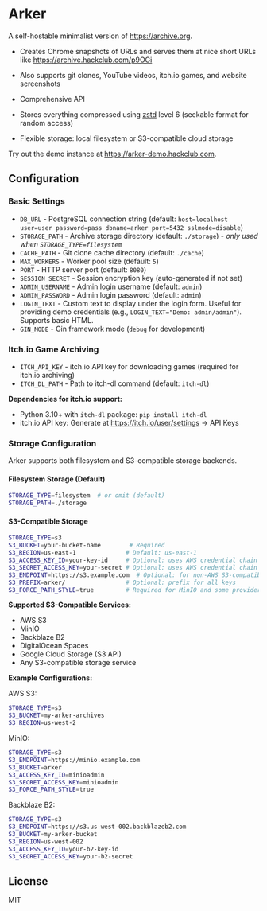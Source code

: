 # Arker

A self-hostable minimalist version of <https://archive.org>.

- Creates Chrome snapshots of URLs and serves them at nice short URLs like <https://archive.hackclub.com/p9OGi>
- Also supports git clones, YouTube videos, itch.io games, and website screenshots
- Comprehensive API

- Stores everything compressed using [zstd](https://github.com/facebook/zstd) level 6 (seekable format for random access)
- Flexible storage: local filesystem or S3-compatible cloud storage

Try out the demo instance at <https://arker-demo.hackclub.com>.

## Configuration

### Basic Settings

- `DB_URL` - PostgreSQL connection string (default: `host=localhost user=user password=pass dbname=arker port=5432 sslmode=disable`)
- `STORAGE_PATH` - Archive storage directory (default: `./storage`) - *only used when `STORAGE_TYPE=filesystem`*
- `CACHE_PATH` - Git clone cache directory (default: `./cache`)
- `MAX_WORKERS` - Worker pool size (default: `5`)
- `PORT` - HTTP server port (default: `8080`)
- `SESSION_SECRET` - Session encryption key (auto-generated if not set)
- `ADMIN_USERNAME` - Admin login username (default: `admin`)
- `ADMIN_PASSWORD` - Admin login password (default: `admin`)
- `LOGIN_TEXT` - Custom text to display under the login form. Useful for providing demo credentials (e.g., `LOGIN_TEXT="Demo: admin/admin"`). Supports basic HTML.
- `GIN_MODE` - Gin framework mode (`debug` for development)

### Itch.io Game Archiving

- `ITCH_API_KEY` - itch.io API key for downloading games (required for itch.io archiving)
- `ITCH_DL_PATH` - Path to itch-dl command (default: `itch-dl`)

**Dependencies for itch.io support:**
- Python 3.10+ with `itch-dl` package: `pip install itch-dl`
- itch.io API key: Generate at https://itch.io/user/settings → API Keys

### Storage Configuration

Arker supports both filesystem and S3-compatible storage backends.

#### Filesystem Storage (Default)
```bash
STORAGE_TYPE=filesystem  # or omit (default)
STORAGE_PATH=./storage
```

#### S3-Compatible Storage
```bash
STORAGE_TYPE=s3
S3_BUCKET=your-bucket-name        # Required
S3_REGION=us-east-1              # Default: us-east-1
S3_ACCESS_KEY_ID=your-key-id     # Optional: uses AWS credential chain if omitted
S3_SECRET_ACCESS_KEY=your-secret # Optional: uses AWS credential chain if omitted
S3_ENDPOINT=https://s3.example.com  # Optional: for non-AWS S3-compatible services
S3_PREFIX=arker/                 # Optional: prefix for all keys
S3_FORCE_PATH_STYLE=true         # Required for MinIO and some providers
```

**Supported S3-Compatible Services:**
- AWS S3
- MinIO
- Backblaze B2
- DigitalOcean Spaces
- Google Cloud Storage (S3 API)
- Any S3-compatible storage service

**Example Configurations:**

AWS S3:
```bash
STORAGE_TYPE=s3
S3_BUCKET=my-arker-archives
S3_REGION=us-west-2
```

MinIO:
```bash
STORAGE_TYPE=s3
S3_ENDPOINT=https://minio.example.com
S3_BUCKET=arker
S3_ACCESS_KEY_ID=minioadmin
S3_SECRET_ACCESS_KEY=minioadmin
S3_FORCE_PATH_STYLE=true
```

Backblaze B2:
```bash
STORAGE_TYPE=s3
S3_ENDPOINT=https://s3.us-west-002.backblazeb2.com
S3_BUCKET=my-arker-bucket
S3_REGION=us-west-002
S3_ACCESS_KEY_ID=your-b2-key-id
S3_SECRET_ACCESS_KEY=your-b2-secret
```


## License

MIT
